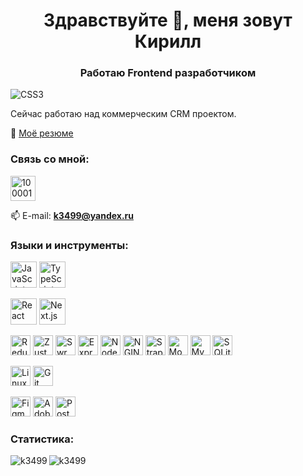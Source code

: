 <h1 align="center">Здравствуйте 👋, меня зовут Кирилл</h1>
<h3 align="center">Работаю Frontend разработчиком</h3>
<img src="https://user-images.githubusercontent.com/1387913/87007215-bed2a900-c176-11ea-9bb6-3273562165fe.gif" alt="CSS3"/>


Сейчас работаю над коммерческим CRM проектом.

 📄 [Моё резюме](https://levenlight.ru/wp-content/uploads/2023/04/Данилычев-Кирилл.pdf)

<h3 align="left">Связь со мной:</h3>
<p align="left">
  
<a href="https://t.me/k3499" target="blank"><img align="center" src="https://levenlight.ru/wp-content/uploads/2021/11/telegram.png" alt="100001348617211" height="40" width="40" /></a>
  
📫 E-mail:  **k3499@yandex.ru**
</p>



<h3 align="left">Языки и инструменты:</h3>
<p align="left">
 <img height="42" width="42" src="https://levenlight.ru/icons/javascript-color.svg" alt="JavaScript"/>
 <img height="42" width="42" src="https://levenlight.ru/icons/typescript-color.svg" alt="TypeScript"/>
</p>

<p align="left">
 <img height="42" width="42" src="https://levenlight.ru/icons/react-color.svg" alt="React"/>
 <img height="42" width="42" src="https://levenlight.ru/icons/nextdotjs-color.svg" alt="Next.js"/>
</p>

<p align="left">
<img height="32" width="32" src="https://levenlight.ru/icons/redux-color.svg" alt="Redux"/>
<img height="32" width="32" src="https://levenlight.ru/icons/logo192.png" alt="Zustand"/>
<img height="32" width="32" src="https://levenlight.ru/icons/swr-color.svg" alt="Swr"/>
<img height="32" width="32" src="https://levenlight.ru/icons/express-color.svg" alt="Express"/>
<img height="32" width="32" src="https://levenlight.ru/icons/nodedotjs-color.svg" alt="Node.js"/>
<img height="32" width="32" src="https://levenlight.ru/icons/nginx-color.svg" alt="NGINX"/>
<img height="32" width="32" src="https://levenlight.ru/icons/strapi-color.svg" alt="Strapi"/>
<img height="32" width="32" src="https://levenlight.ru/icons/mongodb-color.svg" alt="MongoDB"/>
<img height="32" width="32" src="https://levenlight.ru/icons/mysql-color.svg" alt="MySQL"/>
<img height="32" width="32" src="https://levenlight.ru/icons/sqlite-color.svg" alt="SQLite"/>
</p>

<p align="left">
<img height="32" width="32" src="https://levenlight.ru/icons/linux-color.svg" alt="Linux"/>
<img height="32" width="32" src="https://levenlight.ru/icons/git-color.svg" alt="Git"/>

</p>

<p align="left">
<img height="32" width="32" src="https://levenlight.ru/icons/figma-color.svg" alt="Figma"/>
<img height="32" width="32" src="https://levenlight.ru/icons/adobephotoshop-color.svg" alt="Adobe Photoshop"/>
<img height="32" width="32" src="https://levenlight.ru/icons/postman-color.svg" alt="Postman"/>
</p>

<h3 align="left">Статистика:</h3>
<img align="left" src="https://github-readme-stats.vercel.app/api/top-langs?username=k3499&show_icons=true&theme=merko&locale=en&layout=compact" alt="k3499" />
<img align="center" src="https://github-readme-stats.vercel.app/api?username=k3499&show_icons=true&theme=merko&locale=en" alt="k3499" />
